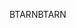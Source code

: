 <span data-ttu-id="3b426-101">BTARN</span><span class="sxs-lookup"><span data-stu-id="3b426-101">BTARN</span></span>